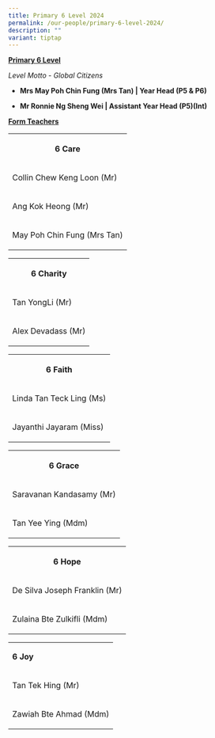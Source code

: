 ```yaml
---
title: Primary 6 Level 2024
permalink: /our-people/primary-6-level-2024/
description: ""
variant: tiptap
---
```

<p><strong><u>Primary 6 Level</u></strong>
</p>
<p><em>Level Motto - Global Citizens</em>
</p>
<p></p>
<ul data-tight="true" class="tight">
<li>
<p><strong>Mrs May Poh Chin Fung (Mrs Tan) | Year Head (P5 &amp; P6)</strong>
</p>
</li>
<li>
<p><strong>Mr Ronnie Ng Sheng Wei | Assistant Year Head (P5)(Int)</strong>
</p>
</li>
</ul>
<p></p>
<p><strong><u>Form Teachers</u></strong>
</p>
<table style="minWidth: 25px">
<colgroup>
<col>
</colgroup>
<tbody>
<tr>
<th rowspan="1" colspan="1">
<p>6 Care</p>
</th>
</tr>
<tr>
<td rowspan="1" colspan="1">
<p>Collin Chew Keng Loon (Mr)</p>
</td>
</tr>
<tr>
<td rowspan="1" colspan="1">
<p>Ang Kok Heong (Mr)</p>
</td>
</tr>
<tr>
<td rowspan="1" colspan="1">
<p>May Poh Chin Fung (Mrs Tan)</p>
</td>
</tr>
</tbody>
</table>
<p></p>
<table style="minWidth: 25px">
<colgroup>
<col>
</colgroup>
<tbody>
<tr>
<th rowspan="1" colspan="1">
<p>6 Charity</p>
</th>
</tr>
<tr>
<td rowspan="1" colspan="1">
<p>Tan YongLi (Mr)</p>
</td>
</tr>
<tr>
<td rowspan="1" colspan="1">
<p>Alex Devadass (Mr)</p>
</td>
</tr>
</tbody>
</table>
<p></p>
<table style="minWidth: 25px">
<colgroup>
<col>
</colgroup>
<tbody>
<tr>
<th rowspan="1" colspan="1">
<p>6 Faith</p>
</th>
</tr>
<tr>
<td rowspan="1" colspan="1">
<p>Linda Tan Teck Ling (Ms)</p>
</td>
</tr>
<tr>
<td rowspan="1" colspan="1">
<p>Jayanthi Jayaram (Miss)</p>
</td>
</tr>
</tbody>
</table>
<p></p>
<table style="minWidth: 25px">
<colgroup>
<col>
</colgroup>
<tbody>
<tr>
<th rowspan="1" colspan="1">
<p>6 Grace</p>
</th>
</tr>
<tr>
<td rowspan="1" colspan="1">
<p>Saravanan Kandasamy (Mr)</p>
</td>
</tr>
<tr>
<td rowspan="1" colspan="1">
<p>Tan Yee Ying (Mdm)</p>
</td>
</tr>
</tbody>
</table>
<p></p>
<table style="minWidth: 25px">
<colgroup>
<col>
</colgroup>
<tbody>
<tr>
<th rowspan="1" colspan="1">
<p>6 Hope</p>
</th>
</tr>
<tr>
<td rowspan="1" colspan="1">
<p>De Silva Joseph Franklin (Mr)</p>
</td>
</tr>
<tr>
<td rowspan="1" colspan="1">
<p>Zulaina Bte Zulkifli (Mdm)</p>
</td>
</tr>
</tbody>
</table>
<p></p>
<table style="minWidth: 25px">
<colgroup>
<col>
</colgroup>
<tbody>
<tr>
<td rowspan="1" colspan="1">
<p><strong>6 Joy</strong>
</p>
</td>
</tr>
<tr>
<td rowspan="1" colspan="1">
<p>Tan Tek Hing (Mr)</p>
</td>
</tr>
<tr>
<td rowspan="1" colspan="1">
<p>Zawiah Bte Ahmad (Mdm)</p>
</td>
</tr>
</tbody>
</table>
<p></p>
<p></p>